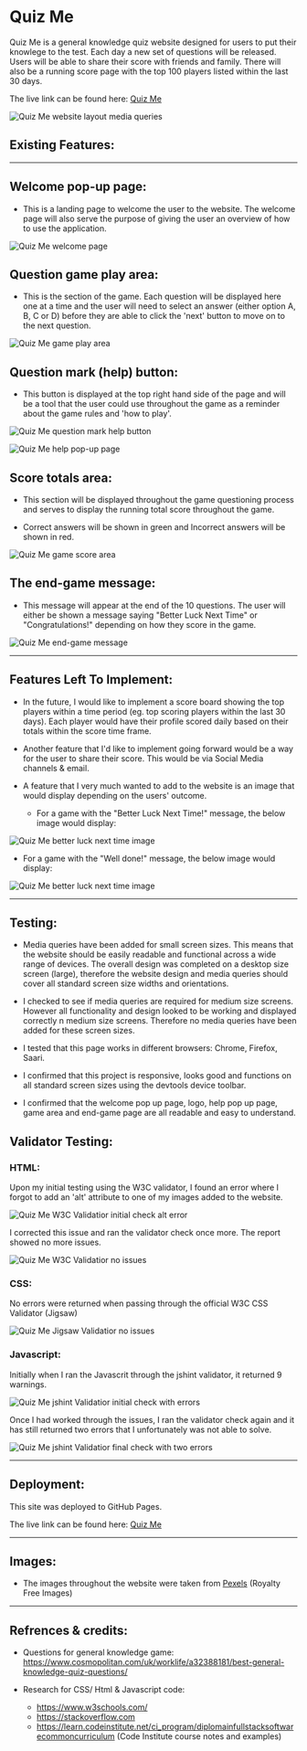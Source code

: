 # Quiz Me

Quiz Me is a general knowledge quiz website designed for users to put their knowlege to the test. Each day a new set of questions will be released. Users will be able to share their score with friends and family. There will also be a running score page with the top 100 players listed within the last 30 days.

The live link can be found here: [Quiz Me](https://tamsincraddock.github.io/project-2/)

![Quiz Me website layout media queries](assets/images/quiz-me-website-layout-media-queries.png)

## Existing Features:
---

## Welcome pop-up page:
-  This is a landing page to welcome the user to the website. The welcome page will also serve the purpose of giving the user an overview of how to use the application.

![Quiz Me welcome page](assets/images/quiz-me-welcome-page.png)

## Question game play area:
- This is the section of the game. Each question will be displayed here one at a time and the user will need to select an answer (either option A, B, C or D) before they are able to click the 'next' button to move on to the next question.

![Quiz Me game play area](assets/images/quiz-me-game-play-area.png)

## Question mark (help) button:
- This button is displayed at the top right hand side of the page and will be a tool that the user could use throughout the game as a reminder about the game rules and 'how to play'.

![Quiz Me question mark help button](assets/images/quiz-me-question-mark-help-button.png)

![Quiz Me help pop-up page](assets/images/quiz-me-help-pop-up-page.png)

## Score totals area:
- This section will be displayed throughout the game questioning process and serves to display the running total score throughout the game.

- Correct answers will be shown in green and Incorrect answers will be shown in red.

![Quiz Me game score area](assets/images/quiz-me-game-score-section.png)

## The end-game message:
- This message will appear at the end of the 10 questions. The user will either be shown a message saying "Better Luck Next Time" or "Congratulations!" depending on how they score in the game.

![Quiz Me end-game message](assets/images/quiz-me-end-game-message.png)

------

## Features Left To Implement:
- In the future, I would like to implement a score board showing the top players within a time period (eg. top scoring players within the last 30 days). Each player would have their profile scored daily based on their totals within the score time frame.

- Another feature that I'd like to implement going forward would be a way for the user to share their score. This would be via Social Media channels & email.

- A feature that I very much wanted to add to the website is an image that would display depending on the users' outcome.
    - For a game with the "Better Luck Next Time!" message, the below image would display:

![Quiz Me better luck next time image](assets/images/pexels-gratisography-2882.jpg)

- For a game with the "Well done!" message, the below image would display:

![Quiz Me better luck next time image](assets/images/pexels-pixabay-260024.jpg)

-------

## Testing:

- Media queries have been added for small screen sizes. This means that the website should be easily readable and functional across a wide range of devices. The overall design was completed on a desktop size screen (large), therefore the website design and media queries should cover all standard screen size widths and orientations.

- I checked to see if media queries are required for medium size screens. However all functionality and design looked to be working and displayed correctly n medium size screens. Therefore no media queries have been added for these screen sizes.

- I tested that this page works in different browsers: Chrome, Firefox, Saari.

- I confirmed that this project is responsive, looks good and functions on all standard screen sizes using the devtools device toolbar.

- I confirmed that the welcome pop up page, logo, help pop up page, game area and end-game page are all readable and easy to understand.


## Validator Testing:
### HTML:
Upon my initial testing using the W3C validator, I found an error where I forgot to add an 'alt' attribute to one of my images added to the website.

![Quiz Me W3C Validatior initial check alt error](assets/images/quiz-me-w3c-validator-initial-check.png)

I corrected this issue and ran the validator check once more. The report showed no more issues.

![Quiz Me W3C Validatior no issues](assets/images/quiz-me-w3c-validator-no-issues.png)


### CSS:
No errors were returned when passing through the official W3C CSS Validator (Jigsaw)

![Quiz Me Jigsaw Validatior no issues](assets/images/quiz-me-jigsaw-validator-no-issues.png)


 ### Javascript:

 Initially when I ran the Javascrit through the jshint validator, it returned 9 warnings. 

 ![Quiz Me jshint Validatior initial check with errors](assets/images/quiz-me-jshint-javascript-validator-initial-with-errors.png)


 Once I had worked through the issues, I ran the validator check again and it has still returned two errors that I unfortunately was not able to solve.

![Quiz Me jshint Validatior final check with two errors](assets/images/quiz-me-jshint-javascript-validator-final-with-errors.png)

 ------

 ## Deployment:

This site was deployed to GitHub Pages. 

The live link can be found here: [Quiz Me](https://tamsincraddock.github.io/project-2/)



-----

## Images:
- The images throughout the website were taken from [Pexels](https://www.pexels.com/) (Royalty Free Images)

-----

## Refrences & credits:
- Questions for general knowledge game: https://www.cosmopolitan.com/uk/worklife/a32388181/best-general-knowledge-quiz-questions/

- Research for CSS/ Html & Javascript code:
    - https://www.w3schools.com/
    - https://stackoverflow.com
    - https://learn.codeinstitute.net/ci_program/diplomainfullstacksoftwarecommoncurriculum (Code Institute course notes and examples)
